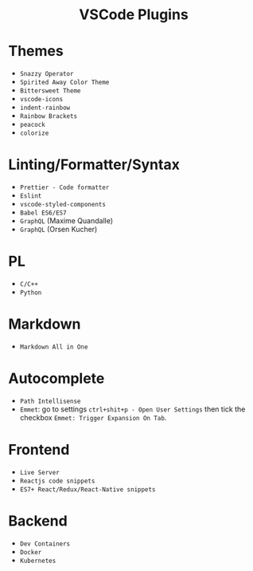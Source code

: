 <div align='center'>
  <h1> VSCode Plugins</h1>
</div>

# Themes

- `Snazzy Operator`
- `Spirited Away Color Theme`
- `Bittersweet Theme`
- `vscode-icons`
- `indent-rainbow`
- `Rainbow Brackets`
- `peacock`
- `colorize`

# Linting/Formatter/Syntax

- `Prettier - Code formatter`
- `Eslint`
- `vscode-styled-components`
- `Babel ES6/ES7`
- `GraphQL` (Maxime Quandalle)
- `GraphQL` (Orsen Kucher)

# PL

- `C/C++`
- `Python`

# Markdown

- `Markdown All in One`

# Autocomplete

- `Path Intellisense`
- `Emmet`: go to settings `ctrl+shit+p - Open User Settings` then tick the checkbox `Emmet: Trigger Expansion On Tab`.

# Frontend

- `Live Server`
- `Reactjs code snippets`
- `ES7+ React/Redux/React-Native snippets`

# Backend

- `Dev Containers`
- `Docker`
- `Kubernetes`
